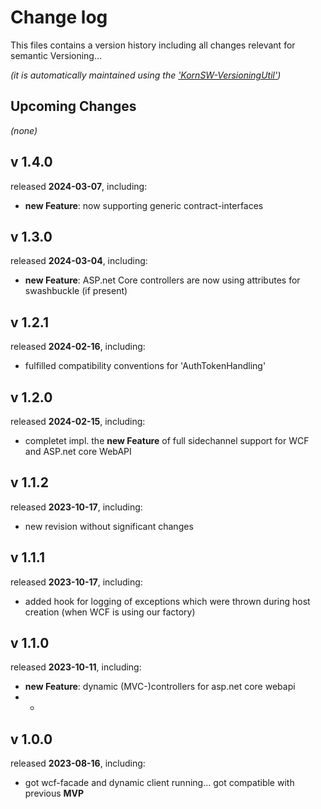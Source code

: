 # Change log
This files contains a version history including all changes relevant for semantic Versioning...

*(it is automatically maintained using the ['KornSW-VersioningUtil'](https://github.com/KornSW/VersioningUtil))*


## Upcoming Changes

*(none)*



## v 1.4.0
released **2024-03-07**, including:
 - **new Feature**: now supporting generic contract-interfaces



## v 1.3.0
released **2024-03-04**, including:
 - **new Feature**: ASP.net Core controllers are now using attributes for swashbuckle (if present)



## v 1.2.1
released **2024-02-16**, including:
 - fulfilled compatibility conventions for 'AuthTokenHandling'



## v 1.2.0
released **2024-02-15**, including:
 - completet impl. the **new Feature** of full sidechannel support for WCF and ASP.net core WebAPI



## v 1.1.2
released **2023-10-17**, including:
 - new revision without significant changes



## v 1.1.1
released **2023-10-17**, including:
 - added hook for logging of exceptions which were thrown during host creation (when WCF is using our factory)



## v 1.1.0
released **2023-10-11**, including:
 - **new Feature**: dynamic (MVC-)controllers for asp.net core webapi
 - -



## v 1.0.0
released **2023-08-16**, including:
 - got wcf-facade and dynamic client running... got compatible with previous **MVP**



